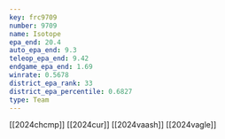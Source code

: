 ```yaml
---
key: frc9709
number: 9709
name: Isotope
epa_end: 20.4
auto_epa_end: 9.3
teleop_epa_end: 9.42
endgame_epa_end: 1.69
winrate: 0.5678
district_epa_rank: 33
district_epa_percentile: 0.6827
type: Team
---
```

[[2024chcmp]]
[[2024cur]]
[[2024vaash]]
[[2024vagle]]
